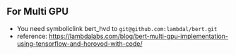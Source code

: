 ## For Multi GPU
- You need symboliclink bert_hvd to `git@github.com:lambdal/bert.git`
- reference: https://lambdalabs.com/blog/bert-multi-gpu-implementation-using-tensorflow-and-horovod-with-code/
